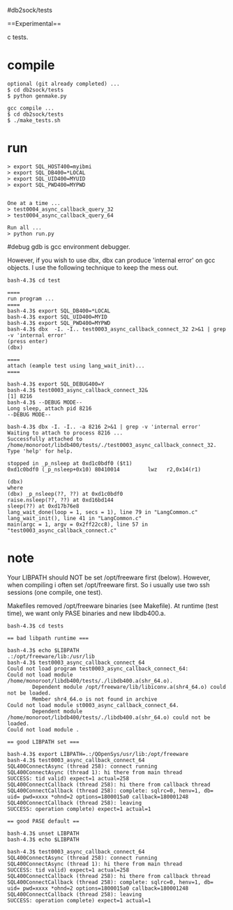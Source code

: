 #db2sock/tests

==Experimental==

c tests. 

# compile

```
optional (git already completed) ...
$ cd db2sock/tests
$ python genmake.py

gcc compile ...
$ cd db2sock/tests
$ ./make_tests.sh
```

# run
```
> export SQL_HOST400=myibmi
> export SQL_DB400=*LOCAL
> export SQL_UID400=MYUID
> export SQL_PWD400=MYPWD


One at a time ...
> test0004_async_callback_query_32
> test0004_async_callback_query_64

Run all ...
> python run.py

```

#debug
gdb is gcc environment debugger.


However, if you wish to use dbx, 
dbx can produce 'internal error' on gcc objects.
I use the following technique to keep the mess out.
```
bash-4.3$ cd test

====
run program ...
====
bash-4.3$ export SQL_DB400=*LOCAL
bash-4.3$ export SQL_UID400=MYID
bash-4.3$ export SQL_PWD400=MYPWD
bash-4.3$ dbx  -I. -I.. test0003_async_callback_connect_32 2>&1 | grep -v 'internal error'
(press enter)
(dbx)

====
attach (eample test using lang_wait_init)...
====

bash-4.3$ export SQL_DEBUG400=Y
bash-4.3$ test0003_async_callback_connect_32&
[1] 8216
bash-4.3$ --DEBUG MODE--
Long sleep, attach pid 8216
--DEBUG MODE--

bash-4.3$ dbx -I. -I.. -a 8216 2>&1 | grep -v 'internal error'                  
Waiting to attach to process 8216 ...
Successfully attached to /home/monoroot/libdb400/tests/./test0003_async_callback_connect_32.
Type 'help' for help.

stopped in _p_nsleep at 0xd1c0bdf0 ($t1)
0xd1c0bdf0 (_p_nsleep+0x10) 80410014         lwz   r2,0x14(r1)

(dbx) 
where
(dbx) _p_nsleep(??, ??) at 0xd1c0bdf0
raise.nsleep(??, ??) at 0xd16bd144
sleep(??) at 0xd17b76e8
lang_wait_done(loop = 1, secs = 1), line 79 in "LangCommon.c"
lang_wait_init(), line 41 in "LangCommon.c"
main(argc = 1, argv = 0x2ff22cc8), line 57 in "test0003_async_callback_connect.c"

```



# note
Your LIBPATH should NOT be set /opt/freeware first (below).
However, when compiling i often set /opt/freeware first.
So i usually use two ssh sessions (one compile, one test).

Makefiles removed /opt/freeware binaries (see Makefile).
At runtime (test time), we want only PASE binaries and new libdb400.a.

```
bash-4.3$ cd tests

== bad libpath runtime ===

bash-4.3$ echo $LIBPATH
.:/opt/freeware/lib:/usr/lib
bash-4.3$ test0003_async_callback_connect_64
Could not load program test0003_async_callback_connect_64:
Could not load module /home/monoroot/libdb400/tests/./libdb400.a(shr_64.o).
        Dependent module /opt/freeware/lib/libiconv.a(shr4_64.o) could not be loaded.
        Member shr4_64.o is not found in archive 
Could not load module st0003_async_callback_connect_64.
        Dependent module /home/monoroot/libdb400/tests/./libdb400.a(shr_64.o) could not be loaded.
Could not load module .

== good LIBPATH set ===

bash-4.3$ export LIBPATH=.:/QOpenSys/usr/lib:/opt/freeware
bash-4.3$ test0003_async_callback_connect_64              
SQL400ConnectAsync (thread 258): connect running
SQL400ConnectAsync (thread 1): hi there from main thread
SUCCESS: tid valid) expect=1 actual=258
SQL400ConnectCallback (thread 258): hi there from callback thread
SQL400ConnectCallback (thread 258): complete: sqlrc=0, henv=1, db= uid= pwd=xxxx *ohnd=2 options=1800015a0 callback=180001248
SQL400ConnectCallback (thread 258): leaving
SUCCESS: operation complete) expect=1 actual=1

== good PASE default ==

bash-4.3$ unset LIBPATH
bash-4.3$ echo $LIBPATH

bash-4.3$ test0003_async_callback_connect_64
SQL400ConnectAsync (thread 258): connect running
SQL400ConnectAsync (thread 1): hi there from main thread
SUCCESS: tid valid) expect=1 actual=258
SQL400ConnectCallback (thread 258): hi there from callback thread
SQL400ConnectCallback (thread 258): complete: sqlrc=0, henv=1, db= uid= pwd=xxxx *ohnd=2 options=1800015a0 callback=180001248
SQL400ConnectCallback (thread 258): leaving
SUCCESS: operation complete) expect=1 actual=1


```


